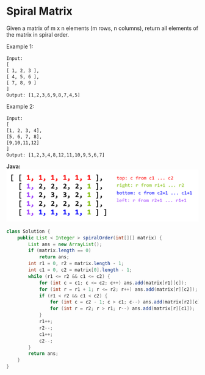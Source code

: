 # Spiral Matrix

Given a matrix of m x n elements (m rows, n columns), return all elements of the matrix in spiral order.

Example 1:

    Input:
    [
    [ 1, 2, 3 ],
    [ 4, 5, 6 ],
    [ 7, 8, 9 ]
    ]
    Output: [1,2,3,6,9,8,7,4,5]

Example 2:

    Input:
    [
    [1, 2, 3, 4],
    [5, 6, 7, 8],
    [9,10,11,12]
    ]
    Output: [1,2,3,4,8,12,11,10,9,5,6,7]

**Java:**
![](SpiralMatrix.png)
```java
class Solution {
    public List < Integer > spiralOrder(int[][] matrix) {
        List ans = new ArrayList();
        if (matrix.length == 0)
            return ans;
        int r1 = 0, r2 = matrix.length - 1;
        int c1 = 0, c2 = matrix[0].length - 1;
        while (r1 <= r2 && c1 <= c2) {
            for (int c = c1; c <= c2; c++) ans.add(matrix[r1][c]);
            for (int r = r1 + 1; r <= r2; r++) ans.add(matrix[r][c2]);
            if (r1 < r2 && c1 < c2) {
                for (int c = c2 - 1; c > c1; c--) ans.add(matrix[r2][c]);
                for (int r = r2; r > r1; r--) ans.add(matrix[r][c1]);
            }
            r1++;
            r2--;
            c1++;
            c2--;
        }
        return ans;
    }
}
```